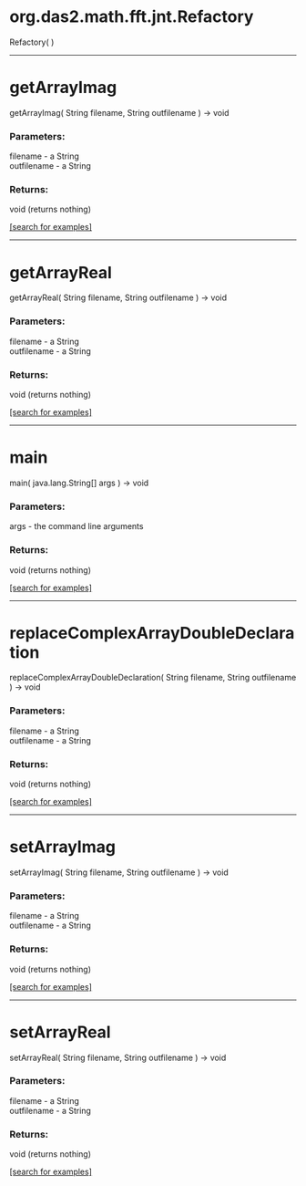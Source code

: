 # org.das2.math.fft.jnt.Refactory
Refactory( )


***
<a name="getArrayImag"></a>
# getArrayImag
getArrayImag( String filename, String outfilename ) &rarr; void



### Parameters:
filename - a String
<br>outfilename - a String

### Returns:
void (returns nothing)


<a href="https://github.com/autoplot/dev/search?q=getArrayImag&unscoped_q=getArrayImag">[search for examples]</a>

***
<a name="getArrayReal"></a>
# getArrayReal
getArrayReal( String filename, String outfilename ) &rarr; void



### Parameters:
filename - a String
<br>outfilename - a String

### Returns:
void (returns nothing)


<a href="https://github.com/autoplot/dev/search?q=getArrayReal&unscoped_q=getArrayReal">[search for examples]</a>

***
<a name="main"></a>
# main
main( java.lang.String[] args ) &rarr; void



### Parameters:
args - the command line arguments

### Returns:
void (returns nothing)


<a href="https://github.com/autoplot/dev/search?q=main&unscoped_q=main">[search for examples]</a>

***
<a name="replaceComplexArrayDoubleDeclaration"></a>
# replaceComplexArrayDoubleDeclaration
replaceComplexArrayDoubleDeclaration( String filename, String outfilename ) &rarr; void



### Parameters:
filename - a String
<br>outfilename - a String

### Returns:
void (returns nothing)


<a href="https://github.com/autoplot/dev/search?q=replaceComplexArrayDoubleDeclaration&unscoped_q=replaceComplexArrayDoubleDeclaration">[search for examples]</a>

***
<a name="setArrayImag"></a>
# setArrayImag
setArrayImag( String filename, String outfilename ) &rarr; void



### Parameters:
filename - a String
<br>outfilename - a String

### Returns:
void (returns nothing)


<a href="https://github.com/autoplot/dev/search?q=setArrayImag&unscoped_q=setArrayImag">[search for examples]</a>

***
<a name="setArrayReal"></a>
# setArrayReal
setArrayReal( String filename, String outfilename ) &rarr; void



### Parameters:
filename - a String
<br>outfilename - a String

### Returns:
void (returns nothing)


<a href="https://github.com/autoplot/dev/search?q=setArrayReal&unscoped_q=setArrayReal">[search for examples]</a>

